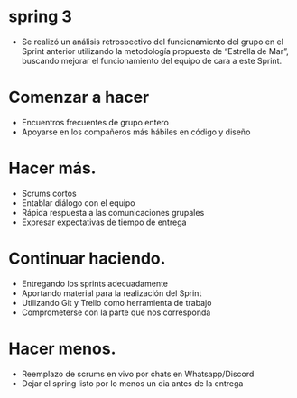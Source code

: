 # spring 3

* Se realizó un análisis retrospectivo del funcionamiento del grupo en el Sprint anterior utilizando la metodología propuesta de “Estrella de Mar”, buscando mejorar el funcionamiento del equipo de cara a este Sprint. 


# Comenzar a hacer
* Encuentros frecuentes de grupo entero
* Apoyarse en los compañeros más hábiles en código y diseño

# Hacer más.
* Scrums cortos
* Entablar diálogo con el equipo
* Rápida respuesta a las comunicaciones grupales
* Expresar expectativas de tiempo de entrega

# Continuar haciendo.
* Entregando los sprints adecuadamente
* Aportando material para la realización del Sprint
* Utilizando Git y Trello como herramienta de trabajo
* Comprometerse con la parte que nos corresponda 

# Hacer menos.
* Reemplazo de scrums en vivo por chats en Whatsapp/Discord
* Dejar el spring listo por lo menos un dia antes de la entrega 
